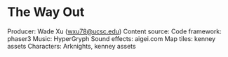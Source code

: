 # The Way Out

Producer: Wade Xu (wxu78@ucsc.edu)
Content source:
Code framework: phaser3
Music: HyperGryph
Sound effects: aigei.com
Map tiles: kenney assets
Characters: Arknights, kenney assets


